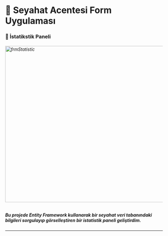 # 📌 Seyahat Acentesi Form Uygulaması 
### 🚩 İstatikstik Paneli
###### <img width="1012" height="498" alt="frmStatistic" src="https://github.com/user-attachments/assets/9dc86d15-082c-4a3a-a2c0-31ce64ad3030" />
##### Bu projede Entity Framework kullanarak bir seyahat veri tabanındaki bilgileri sorgulayıp görselleştiren bir istatistik paneli geliştirdim.
---
